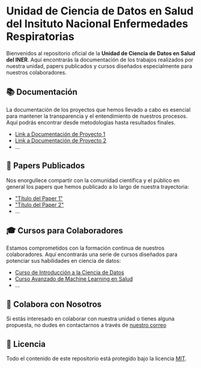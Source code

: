 # Unidad de Ciencia de Datos en Salud del Insituto Nacional Enfermedades Respiratorias

Bienvenidos al repositorio oficial de la **Unidad de Ciencia de Datos en Salud del INER**. Aquí encontrarás la documentación de los trabajos realizados por nuestra unidad, papers publicados y cursos diseñados especialmente para nuestros colaboradores.



## 📚 Documentación

La documentación de los proyectos que hemos llevado a cabo es esencial para mantener la transparencia y el entendimiento de nuestros procesos. Aquí podrás encontrar desde metodologías hasta resultados finales.

- [Link a Documentación de Proyecto 1](#)
- [Link a Documentación de Proyecto 2](#)
- ... 

## 📖 Papers Publicados

Nos enorgullece compartir con la comunidad científica y el público en general los papers que hemos publicado a lo largo de nuestra trayectoria:

- ["Título del Paper 1"](URL_DEL_PAPER_1)
- ["Título del Paper 2"](URL_DEL_PAPER_2)
- ... 

## 🎓 Cursos para Colaboradores

Estamos comprometidos con la formación continua de nuestros colaboradores. Aquí encontrarás una serie de cursos diseñados para potenciar sus habilidades en ciencia de datos:

- [Curso de Introducción a la Ciencia de Datos](#)
- [Curso Avanzado de Machine Learning en Salud](#)
- ...

## 🤝 Colabora con Nosotros

Si estás interesado en colaborar con nuestra unidad o tienes alguna propuesta, no dudes en contactarnos a través de [nuestro correo](mailto:digitransiner@gmail.com)
## 📝 Licencia

Todo el contenido de este repositorio está protegido bajo la licencia [MIT](LICENSE).
